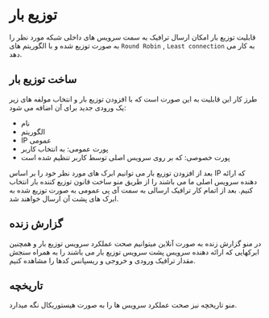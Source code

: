 # توزیع بار

قابلیت توزیع بار امکان ارسال ترافیک به سمت سرویس های داخلی شبکه مورد نظر را به صورت توزیع شده و با الگوریتم های `Round Robin` , `Least connection` به کار می دهد.

<DarkModeImage
  dark-src="/images/guides/fa/dark/networks/add-loadbalance.webp"
  light-src="/images/guides/fa/light/networks/add-loadbalance.webp"
  alt="Create LoadBalance"
/>

## ساخت توزیع بار
طرز کار این قابلیت به این صورت است که با افزودن توزیع بار و انتخاب مولفه های زیر یک ورودی جدید برای آن اضافه می شود:
- نام
- الگوریتم
- IP عمومی
- پورت عمومی:  به انتخاب کاربر
- پورت خصوصی:  که بر روی سرویس اصلی توسط کاربر تنظیم شده است

<DarkModeImage
  dark-src="/images/guides/fa/dark/networks/loadbalance-entry.webp"
  light-src="/images/guides/fa/light/networks/loadbalance-entry.webp"
  alt="LoadBalance Entry"
/>

بعد از افزودن توزیع بار می توانیم ابرک های مورد نظر خود را بر اساس IP که ارائه دهنده سرویس اصلی ما می باشند را از طریق منو ساخت قانون توزیع کننده بار انتخاب کنیم.
بعد از اتمام کار ترافیک ارسالی به سمت آی پی عمومی به صورت توزیع شده به ابرک های پشت آن ارسال خواهند شد.

<!-- todo : also we can explain about rules of load-balance  -->

## گزارش زنده
در منو گزارش زنده به صورت آنلاین میتوانیم صحت عملکرد سرویس توزیع بار و همچنین ابرکهایی که ارائه دهنده سرویس پشت سرویس توزیع بار می باشند را به همراه سنجش مقدار ترافیک ورودی و خروجی و ریسپانس کدها را مشاهده کنیم.

## تاریخچه
منو تاریخچه نیز صحت عملکرد سرویس ها را به صورت هیستوریکال نگه میدارد.
